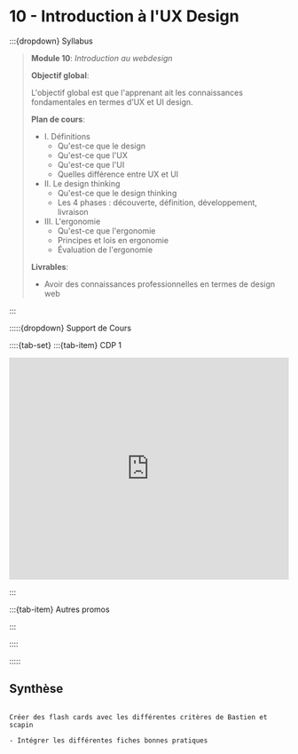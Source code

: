 # 10 - Introduction à l'UX Design

:::{dropdown} Syllabus

> **Module 10**: *Introduction au webdesign*
>
>**Objectif global**: 
>
>L'objectif global est que l'apprenant ait les connaissances fondamentales en termes d’UX et UI design.
>
>**Plan de cours**:
>- I. Définitions
>    - Qu'est-ce que le design
>    - Qu'est-ce que l'UX
>    - Qu'est-ce que l'UI
>    - Quelles différence entre UX et UI
>- II. Le design thinking
>    - Qu'est-ce que le design thinking
>    - Les 4 phases : découverte, définition, développement, livraison
>- III. L'ergonomie
>    - Qu'est-ce que l'ergonomie
>    - Principes et lois en ergonomie
>    - Évaluation de l'ergonomie
>
>**Livrables**:
>- Avoir des connaissances professionnelles en termes de design web




:::


:::::{dropdown} Support de Cours 

::::{tab-set}
:::{tab-item} CDP 1


<iframe src="https://drive.google.com/file/d/10-BCAztAh-YUz-Bp9O5udWQ6OfsO-znD/preview" 
        width="100%" 
        height="400px" 
        frameborder="0" 
        allowfullscreen>
</iframe>

:::

:::{tab-item} Autres promos



:::

::::

:::::

## Synthèse


```{note}

Créer des flash cards avec les différentes critères de Bastien et scapin

- Intégrer les différentes fiches bonnes pratiques

```

